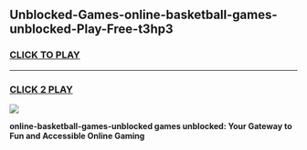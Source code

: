 
## Unblocked-Games-online-basketball-games-unblocked-Play-Free-t3hp3
<h3>
<a href="https://premium76.site?title=online-basketball-games-unblocked&ref=17A">CLICK TO PLAY</a></h3>
<hr>

<h3>
<a href="https://premium76.site?title=online-basketball-games-unblocked&ref=17A">CLICK 2 PLAY</a>
  
</h3>

<a href="https://premium76.site?title=online-basketball-games-unblocked&ref=17A"><img src="https://clearcache.store/games.png"></a>


**online-basketball-games-unblocked games unblocked: Your Gateway to Fun and Accessible Online Gaming**
